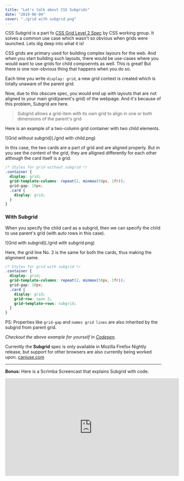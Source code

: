 ```yaml
---
title: "Let's talk about CSS Subgrids"
date: "2019-06-09"
cover: "./grid with subgrid.png"
---
```


CSS Subgrid is a part fo <a href="https://www.w3.org/TR/css-grid-2/" taregt="_blank">CSS Grid Level 2 Spec</a> by CSS working group. It solves a common use case which wasn't so obvious when grids were launched. Lets dig deep into what it is!

CSS grids are primary used for building complex layours for the web. And when you start building such layouts, there would be use-cases where you would want to use grids for child compoennts as well. This is great! But there is one non-obvious thing that happens when you do so.

Each time you write `display: grid`, a new grid context is created which is totally unaware of the parent grid.

Now, due to this obscure spec, you would end up with layouts that are not aligned to your main grid(parent's grid) of the webpage. And it's because of this problem, Subgrid are here.

> Subgrid allows a grid-item with its own grid to align in one or both dimensions of the parent's grid

Here is an example of a two-column grid container with two child elements.

![Grid without subgrid](./grid with child.png)

In this case, the two cards are a part of grid and are aligned properly. But in you see the content of the grid, they are alligned differently for each other although the card itself is a grid.

```css
/* Styles for grid without subgrid */
.container {
  display: grid;
  grid-template-columns: repeat(2, minmax(50px, 1fr));
  grid-gap: 10px;
  .card {
    display: grid;
  }
}
```

### With Subgrid

When you specify the child card as a subgrid, then we can specify the child to use parent's grid (with auto rows in this case).

![Grid with subgrid](./grid with subgrid.png)

Here, the grid line No. 2 is the same for both the cards, thus making the alignment same.

```css
/* Styles for grid with subgrid */
.container {
  display: grid;
  grid-template-columns: repeat(2, minmax(50px, 1fr));
  grid-gap: 10px;
  .card {
    display: grid;
    grid-row: span 2;
    grid-template-rows: subgrid;
  }
}
```

PS: Properties like `grid-gap` and `names grid lines` are also inherited by the subgrid from parent grid.

_Checkout the above example for yourself in [Codepen](https://codepen.io/apvarun/pen/RmXOzX)._

Currently the __Subgrid__ spec is only available in Mozilla Firefox Nightly release, but support for other browsers are also currently being worked upon. [caniuse.com](https://caniuse.com/#feat=css-subgrid)

---

__Bonus:__ Here is a Scrimba Screencast that explains Subgrid with code.

<iframe width="560" height="315" src="https://scrimba.com/c/cgq2knS6" frameborder="0"></iframe>
